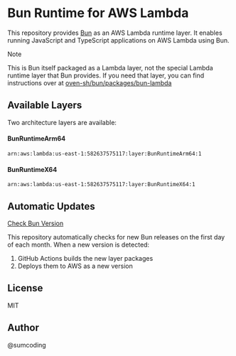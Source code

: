# Bun Runtime for AWS Lambda

This repository provides [Bun](https://bun.sh/) as an AWS Lambda runtime layer. It enables running JavaScript and TypeScript applications on AWS Lambda using Bun.

> [!NOTE]
> This is Bun itself packaged as a Lambda layer, not the special Lambda runtime layer that Bun provides. If you need that layer, you can find instructions over at [oven-sh/bun/packages/bun-lambda](https://github.com/oven-sh/bun/tree/main/packages/bun-lambda)

## Available Layers

Two architecture layers are available:

#### BunRuntimeArm64
`arn:aws:lambda:us-east-1:582637575117:layer:BunRuntimeArm64:1`

#### BunRuntimeX64 
`arn:aws:lambda:us-east-1:582637575117:layer:BunRuntimeX64:1`

## Automatic Updates

[Check Bun Version](https://github.com/sumcoding/bun-runtime/actions/workflows/check-bun-version.yml)

This repository automatically checks for new Bun releases on the first day of each month. When a new version is detected:

1. GitHub Actions builds the new layer packages
2. Deploys them to AWS as a new version

## License

MIT

## Author 
@sumcoding
